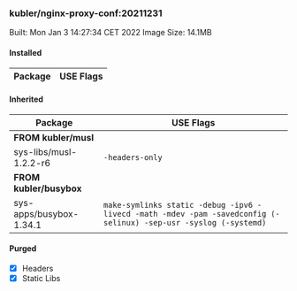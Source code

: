 ### kubler/nginx-proxy-conf:20211231

Built: Mon Jan  3 14:27:34 CET 2022
Image Size: 14.1MB

#### Installed
Package | USE Flags
--------|----------
#### Inherited
Package | USE Flags
--------|----------
**FROM kubler/musl** |
sys-libs/musl-1.2.2-r6 | `-headers-only`
**FROM kubler/busybox** |
sys-apps/busybox-1.34.1 | `make-symlinks static -debug -ipv6 -livecd -math -mdev -pam -savedconfig (-selinux) -sep-usr -syslog (-systemd)`
#### Purged
- [x] Headers
- [x] Static Libs

